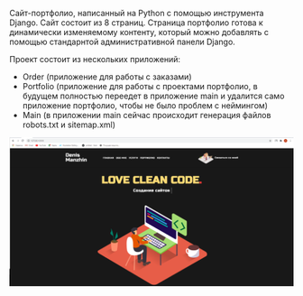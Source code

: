 Сайт-портфолио, написанный на Python с помощью инструмента Django. 
Сайт состоит из 8 страниц. Страница портфолио готова к динамически изменяемому контенту, который можно добавлять с помощью стандарнтой административной панели Django.

Проект состоит из нескольких приложений:
- Order (приложение для работы с заказами)
- Portfolio (приложение для работы с проектами портфолио, в будущем полностью переедет в приложение main и удалится само приложение портфолио, чтобы не было проблем с неймингом)
- Main (в приложении main сейчас происходит генерация файлов robots.txt и sitemap.xml)




![alt text](https://raw.githubusercontent.com/b1td/portfolio/master/portf.png)
